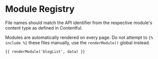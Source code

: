 # Module Registry

File names should match the API identifier from the respective module's content type as defined in Contentful.

Modules are automatically rendered on every page. Do not attempt to `{% include %}` these files manually, use the `renderModule()` global instead.

```nunjucks
{{ renderModule('blogList', data) }}
```
